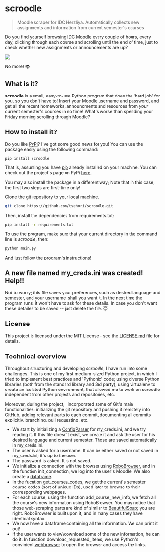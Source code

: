 # scroodle
> Moodle scraper for IDC Herzliya. Automatically collects new assignments and information from current semester's courses

Do you find yourself browsing [IDC Moodle](http://moodle.idc.ac.il/2018/my/index.php?lang=en) every couple of hours, every day, clicking through each course and scrolling until the end of time, just to check whether new assignments or announcements are up?

<img src="readme_gif.gif">

No more! :books: 

## What is it?

**scroodle** is a small, easy-to-use Python program that does the 'hard job' for you, so you don't have to! Insert your Moodle username and password, and get all the recent homeworks, announcments and resources from *your* current semester's courses in no time!
What's worse than spending your Friday morning scrolling through Moodle?

## How to install it?

Do you like [PyPi](https://pypi.org/)? I've got some good news for you! You can use the package easily using the following command:
```sh
pip install scroodle
```
That is, assuming you have [pip](https://pypi.org/project/pip/) already installed on your machine.
You can check out the project's page on PyPi [here](https://pypi.org/project/scroodle/).

You may also install the package in a different way;
Note that in this case, the first two steps are first-time only!

Clone the git repository to your local machine.
```sh
git clone https://github.com/tsehori/scroodle.git
```

Then, install the dependencies from requirements.txt:
```sh
pip install -r requirements.txt
```

To use the program, make sure that your current directory in the command line is *scroodle*, then:
```sh
python main.py
```
And just follow the program's instructions!

## A new file named my_creds.ini was created! Help!!
Not to worry; this file saves your preferences, such as desired language and semester, and your username, shall you want it. In the next time the program runs, it won't have to ask for these details.
In case you don't want these detailes to be saved -- just delete the file. :innocent:

## License
This project is licensed under the MIT License - see the [LICENSE.md](LICENSE) file for details.

## Technical overview
Throughout structuring and developing *scroodle*, I have run into some challenges. This is one of my first medium-sized Python project, in which I tried to implement best practices and 'Pythonic' code; using diverse Python libraries (both from the standard library and 3rd party), using virtualenv to create an isolated Python environment, that allowed me to work on scroodle independent from other projects and repositories, etc.

Moreover, during the project, I incorporated some of Git's main functionalities: initializing the git repository and pushing it remotely into GitHub, adding relevant parts to each commit, documenting all commits explicitly, branching, pull requesting, etc.

- We start by initializing a [ConfigParser](https://docs.python.org/3/library/configparser.html) for my_creds.ini, and we try reading it.
If this file doesn't exist, we create it and ask the user for his desired language and current semester. Those are saved automatically in my_creds.ini.
- The user is asked for a username. It can be either saved or not saved in my_creds.ini; it's up to the user.
- The password is asked. It is not saved.
- We initialize a connection with the browser using [RoboBrowser](https://github.com/jmcarp/robobrowser), and in the function init_connection, we log into the user's Moodle. We also create a [dataframe](https://pandas.pydata.org/pandas-docs/stable/generated/pandas.DataFrame.html#pandas-dataframe).
- In the fucntion get_courses_codes, we get the current's semester course codes (sort of unique IDs), used later to browse to their corresponding webpages.
- For each course, using the function add_course_new_info, we fetch all the course's new information using RoboBrowser. You may notice that those web-scraping parts are kind of similar to [BeautifulSoup](https://www.crummy.com/software/BeautifulSoup/bs4/doc/); you are right. RoboBrowser is built upon it, and in many cases they have identical syntax.
- We now have a dataframe containing all the information. We can print it out!
- If the user wants to view\download some of the new information, he can do it. In function download_requested_items, we use Python's convinient [webbrowser](https://docs.python.org/2/library/webbrowser.html) to open the browser and access the links.
